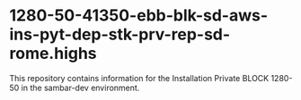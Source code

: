 # 1280-50-41350-ebb-blk-sd-aws-ins-pyt-dep-stk-prv-rep-sd-rome.highs
This repository contains information for the Installation Private BLOCK 1280-50 in the sambar-dev environment.
